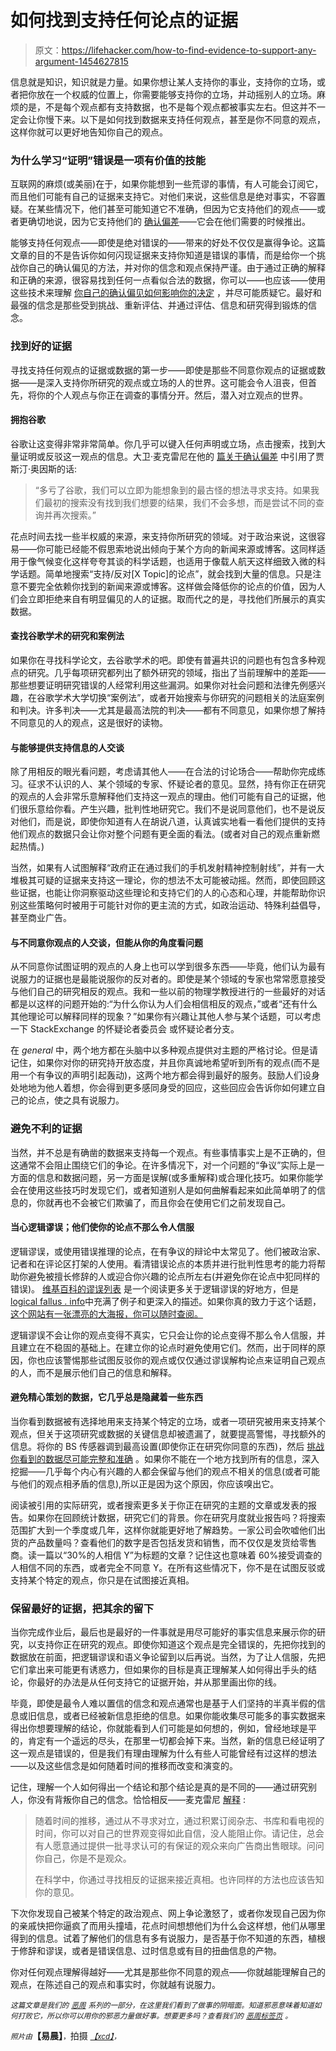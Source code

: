 # 如何找到支持任何论点的证据

> 原文：<https://lifehacker.com/how-to-find-evidence-to-support-any-argument-1454627815>

信息就是知识，知识就是力量。如果你想让某人支持你的事业，支持你的立场，或者把你放在一个权威的位置上，你需要能够支持你的立场，并动摇别人的立场。麻烦的是，不是每个观点都有支持数据，也不是每个观点都被事实左右。但这并不一定会让你慢下来。以下是如何找到数据来支持任何观点，甚至是你不同意的观点，这样你就可以更好地告知你自己的观点。



### 为什么学习“证明”错误是一项有价值的技能

互联网的麻烦(或美丽)在于，如果你能想到一些荒谬的事情，有人可能会订阅它，而且他们可能有自己的证据来支持它。对他们来说，这些信息是绝对事实，不容置疑。在某些情况下，他们甚至可能知道它不准确，但因为它支持他们的观点——或者更确切地说，因为它支持他们的 [确认偏差](http://en.wikipedia.org/wiki/Confirmation_bias)——它会在他们需要的时候推出。

能够支持任何观点——即使是绝对错误的——带来的好处不仅仅是赢得争论。这篇文章的目的不是告诉你如何闪现证据来支持你知道是错误的事情，而是给你一个挑战你自己的确认偏见的方法，并对你的信念和观点保持严谨。由于通过正确的解释和正确的来源，很容易找到任何一点看似合法的数据，你可以——也应该——使用这些技术来理解 [你自己的确认偏见如何影响你的决定](https://lifehacker.com/know-how-confirmation-bias-colors-your-decisions-5571612) ，并尽可能质疑它。最好和最强的信念是那些受到挑战、重新评估、并通过评估、信息和研究得到锻炼的信念。

### 找到好的证据

寻找支持任何观点的证据或数据的第一步——即使是那些不同意你观点的证据或数据——是深入支持你所研究的观点或立场的人的世界。这可能会令人沮丧，但首先，将你的个人观点与你正在调查的事情分开。然后，潜入对立观点的世界。

#### 拥抱谷歌

谷歌让这变得非常非常简单。你几乎可以键入任何声明或立场，点击搜索，找到大量证明或反驳这一观点的信息。大卫·麦克雷尼在他的 [篇关于确认偏差](http://youarenotsosmart.com/2010/06/23/confirmation-bias/) 中引用了贾斯汀·奥因斯的话:

> “多亏了谷歌，我们可以立即为能想象到的最古怪的想法寻求支持。如果我们最初的搜索没有找到我们想要的结果，我们不会多想，而是尝试不同的查询并再次搜索。”

花点时间去找一些半权威的来源，来支持你所研究的领域。对于政治来说，这很容易——你可能已经能不假思索地说出倾向于某个方向的新闻来源或博客。这同样适用于像气候变化这样夸夸其谈的科学话题，也适用于像载人航天这样细致入微的科学话题。简单地搜索“支持/反对[X Topic]的论点”，就会找到大量的信息。只是注意不要完全依赖你找到的新闻来源或博客。这样做会降低你的论点的价值，因为人们会立即拒绝来自有明显偏见的人的证据。取而代之的是，寻找他们所展示的真实数据。

#### 查找谷歌学术的研究和案例法

如果你在寻找科学论文，去谷歌学术的吧。即使有普遍共识的问题也有包含多种观点的研究。几乎每项研究都列出了额外研究的领域，指出了当前理解中的差距——那些想要证明研究错误的人经常利用这些漏洞。如果你对社会问题和法律先例感兴趣，在谷歌学术大学切换“案例法”，或者开始搜索与你研究的问题相关的法庭案例和判决。许多判决——尤其是最高法院的判决——都有不同意见，如果你想了解持不同意见的人的观点，这是很好的读物。

#### 与能够提供支持信息的人交谈

除了用相反的眼光看问题，考虑请其他人——在合法的讨论场合——帮助你完成练习。征求不认识的人、某个领域的专家、怀疑论者的意见。显然，持有你正在研究的观点的人会非常乐意解释他们支持这一观点的理由。他们可能有自己的证据，他们很乐意给你看。产生兴趣，批判性地研究它。我们不是说同意他们，也不是说反对他们，而是说，即使你知道有人在胡说八道，认真诚实地看一看他们提供的支持他们观点的数据只会让你对整个问题有更全面的看法。(或者对自己的观点重新燃起热情。)

当然，如果有人试图解释“政府正在通过我们的手机发射精神控制射线”，并有一大堆极其可疑的证据来支持这一理论，你的想法不太可能被动摇。然而，即使回顾这些证据，也能让你洞察驱动这些理论和支持它们的人的心态和心理，并能帮助你识别这些策略何时被用于可能针对你的更主流的方式，如政治运动、特殊利益倡导，甚至商业广告。

#### 与不同意你观点的人交谈，但能从你的角度看问题

从不同意你试图证明的观点的人身上也可以学到很多东西——毕竟，他们认为最有说服力的证据也是最能说服你的反对者的。即使是某个领域的专家也常常愿意接受与他们自己的研究相反的观点。我和一些以前的物理学教授进行的一些最好的对话都是以这样的问题开始的:“为什么你认为人们会相信相反的观点，”或者“还有什么其他理论可以解释同样的现象？”如果你有兴趣让其他人参与某个话题，可以考虑一下 StackExchange 的怀疑论者委员会 或怀疑论者分支。

在 *general* 中，两个地方都在头脑中以多种观点提供对主题的严格讨论。但是请记住，如果你对你的研究持开放态度，并且你真诚地希望听到所有的观点(而不是用一个有争议的声明引起轰动)，这两个地方都会得到最好的服务。鼓励人们设身处地地为他人着想，你会得到更多感同身受的回应，这些回应会告诉你如何建立自己的论点，使之具有说服力。

### 避免不利的证据

当然，并不总是有确凿的数据来支持每一个观点。有些事情事实上是不正确的，但这通常不会阻止围绕它们的争论。在许多情况下，对一个问题的“争议”实际上是一方面的信息和数据问题，另一方面是误解(或多重解释)或合理化技巧。如果你能学会在使用这些技巧时发现它们，或者知道别人是如何曲解看起来如此简单明了的信息的，你就再也不会被它们欺骗了，而且你会在使用它们之前发现自己。

#### 当心逻辑谬误；他们使你的论点不那么令人信服

逻辑谬误，或使用错误推理的论点，在有争议的辩论中太常见了。他们被政治家、记者和在评论区打架的人使用。看清错误论点的本质并进行批判性思考的能力将帮助你避免被擅长修辞的人或迎合你兴趣的论点所左右(并避免你在论点中犯同样的错误)。 [维基百科的谬误列表](http://en.wikipedia.org/wiki/List_of_fallacies) 是一个阅读更多关于逻辑谬误的好地方，但是[logical fallus . info](http://www.logicalfallacies.info/)中充满了例子和更深入的描述。如果你真的致力于这个话题， [这个网站有一张漂亮的大海报，你可以随时查阅。](https://yourlogicalfallacyis.com/)

逻辑谬误不会让你的观点变得不真实，它只会让你的论点变得不那么令人信服，并且建立在不稳固的基础上。在建立你的论点时避免使用它们。然而，出于同样的原因，你也应该警惕那些试图反驳你的观点或仅仅通过谬误解构论点来证明自己观点的人，而不是展示他们自己的信息和解释。

#### 避免精心策划的数据，它几乎总是隐藏着一些东西

当你看到数据被有选择地用来支持某个特定的立场，或者一项研究被用来支持某个观点，但关于这项研究或数据的关键信息却被遗漏了，就要提高警惕，寻找额外的信息。将你的 BS 传感器调到最高设置(即使你正在研究你同意的东西)，然后 [挑战你看到的数据尽可能完整和准确](https://lifehacker.com/how-to-determine-if-a-controversial-statement-is-scient-5919830) 。如果你不能在一个地方找到所有的信息，深入挖掘——几乎每个内心有兴趣的人都会保留与他们的观点不相关的信息(或者可能与他们的观点相矛盾的信息),所以正是因为这个原因，你应该嗅出它。

阅读被引用的实际研究，或者搜索更多关于你正在研究的主题的文章或发表的报告。如果你在回顾统计数据，研究它们的背景。你在研究月度就业报告吗？将搜索范围扩大到一个季度或几年，这样你就能更好地了解趋势。一家公司会吹嘘他们出货的产品数量吗？查看他们的数字是否包括发货和销售，而不仅仅是发货给零售商。读一篇以“30%的人相信 Y”为标题的文章？记住这也意味着 60%接受调查的人相信不同的东西，或者完全不同意 Y。在所有这些情况下，你不是在试图反驳或支持某个特定的观点，你只是在试图接近真相。

### 保留最好的证据，把其余的留下

当你完成作业后，最后也是最好的一件事就是用尽可能好的事实信息来展示你的研究，以支持你正在研究的观点。即使你知道这个观点是完全错误的，先把你找到的数据放在前面，把逻辑谬误和语义争论留到以后再说。当然，为了让人信服，先把它们拿出来可能更有诱惑力，但如果你的目标是真正理解某人如何得出手头的结论，你最好的办法是从任何支持它的证据开始，并从那里画出你的线。

毕竟，即使是最令人难以置信的信念和观点通常也是基于人们坚持的半真半假的信息或旧信息，或者已经被新信息拒绝的信息。如果你能收集尽可能多的事实数据来得出你想要理解的结论，你就能看到人们可能是如何想的，例如，曾经地球是平的，肯定有一个遥远的尽头，在那里一切都会掉下来。当然，新的信息已经证明了这一观点是错误的，但是我们有理由理解为什么有些人可能曾经有过这样的想法——以及这些信念是如何随着时间的推移而改变和演变的。

记住，理解一个人如何得出一个结论和那个结论是真的是不同的——通过研究别人，你没有背叛你自己的信念。恰恰相反——麦克雷尼 [解释](http://youarenotsosmart.com/2010/06/23/confirmation-bias/) :

> 随着时间的推移，通过从不寻求对立，通过积累订阅杂志、书库和看电视的时间，你可以对自己的世界观变得如此自信，没人能阻止你。请记住，总会有人愿意通过提供一批寻求认可的有保证的观众来向广告商出售眼球。问问你自己，你是不是观众。
> 
> 在科学中，你通过寻找相反的证据来接近真相。也许同样的方法也应该告知你的意见。

下次你发现自己被某个特定的政治观点、网上争论激怒了，或者你发现自己因为你的亲戚快把你逼疯了而用头撞墙，花点时间想想他们为什么会这样想，他们从哪里得到的信息。试着了解他们的信息有多有说服力，是否基于你不知道的东西，植根于修辞和谬误，或者是错误信息、过时信息或有目的扭曲信息的产物。

你对任何观点理解得越好——尤其是那些你不同意的观点——你就越能理解自己的观点，在陈述自己的观点和事实时，你就越有说服力。

*<small>这篇文章是我们的</small>* [*<small>恶周</small>*](https://lifehacker.com/welcome-to-lifehackers-fourth-annual-evil-week-1453143089) *<small>系列的一部分，在这里我们看到了做事的阴暗面。知道邪恶意味着知道如何打败它，所以你可以用你的邪恶力量做好事。想要更多吗？查看我们的</small>* [*<small>恶周标签页</small>*](http://lifehacker.com/tag/evilweek) *<small>。</small>*

*<small>照片由</small>***【易晨】**<small>，</small>拍摄 [*<small>【xcd】</small>*](http://xkcd.com/552/)*<small>，</small>*
